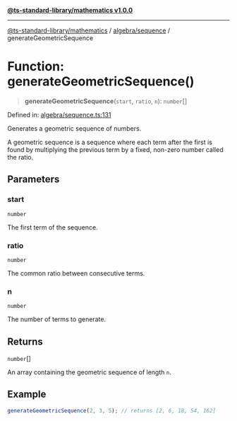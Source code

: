 [**@ts-standard-library/mathematics v1.0.0**](../../../README.md)

***

[@ts-standard-library/mathematics](../../../README.md) / [algebra/sequence](../README.md) / generateGeometricSequence

# Function: generateGeometricSequence()

> **generateGeometricSequence**(`start`, `ratio`, `n`): `number`[]

Defined in: [algebra/sequence.ts:131](https://github.com/gabaudette/ts-stdlib/blob/ea80ba1db09c741e99f8cb19e94e5a29b81b623b/packages/mathematics/src/algebra/sequence.ts#L131)

Generates a geometric sequence of numbers.

A geometric sequence is a sequence where each term after the first is found by multiplying the previous term by a fixed, non-zero number called the ratio.

## Parameters

### start

`number`

The first term of the sequence.

### ratio

`number`

The common ratio between consecutive terms.

### n

`number`

The number of terms to generate.

## Returns

`number`[]

An array containing the geometric sequence of length `n`.

## Example

```typescript
generateGeometricSequence(2, 3, 5); // returns [2, 6, 18, 54, 162]
```
